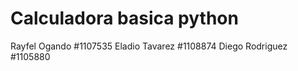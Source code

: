 # Calculadora basica python

Rayfel Ogando #1107535
Eladio Tavarez #1108874
Diego Rodriguez #1105880
